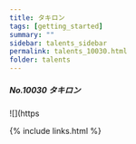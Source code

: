 ```yaml
---
title: タキロン 
tags: [getting_started]
summary: ""
sidebar: talents_sidebar
permalink: talents_10030.html
folder: talents
---
```



##### No.10030 タキロン  

![](https







{% include links.html %}
